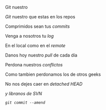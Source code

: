 Git nuestro

<p><em>Git</em> nuestro que estas en los repos<br/>

Comprimidos sean tus <em>commits</em><br/>

Venga a nosotros tu  <em>log</em><br/>

En el local como en el <em>remote</em><br/>

Danos hoy nuestro <em>pull</em> de cada día<br/>

Perdona nuestros <em>conflictos</em><br/>

Como tambien perdonamos los de otros geeks<br/>

No nos dejes caer en <em>detached HEAD<em/><br/>

y libranos de <em>SVN<em/><br/>

<code>git commit --amend</code></p>

